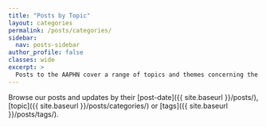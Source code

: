 ```yaml
---
title: "Posts by Topic"
layout: categories
permalink: /posts/categories/
sidebar:
  nav: posts-sidebar
author_profile: false
classes: wide
excerpt: >
  Posts to the AAPHN cover a range of topics and themes concerning the practicing and studying of public history in Australasia. Browse these various themes here by their topic categories.
---
```

Browse our posts and updates by their [post-date]({{ site.baseurl }}/posts/), [topic]({{ site.baseurl }}/posts/categories/) or [tags]({{ site.baseurl }}/posts/tags/).
